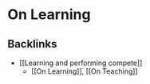 # On Learning

## Backlinks
* [[Learning and performing compete]]
	* [[On Learning]], [[On Teaching]]

<!-- {BearID:0BB1CB30-A861-4D5B-B1F6-6CF2FAD540B6-504-00000280E16ADF59} -->

